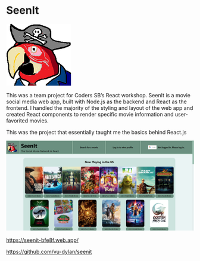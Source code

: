 # SeenIt

![Picture of the SeenIt Logo](/projects/web-development/seenit/seenit.png)

This was a team project for Coders SB’s React workshop. SeenIt is a movie social media web app, built with Node.js as the backend and React as the frontend. I handled the majority of the styling and layout of the web app and created React components to render specific movie information and user-favorited movies.

This was the project that essentially taught me the basics behind React.js

![Picture of the SeenIt Website interface](/projects/web-development/seenit/seenit_website.png)

https://seenit-bfe8f.web.app/

https://github.com/vu-dylan/seenit
